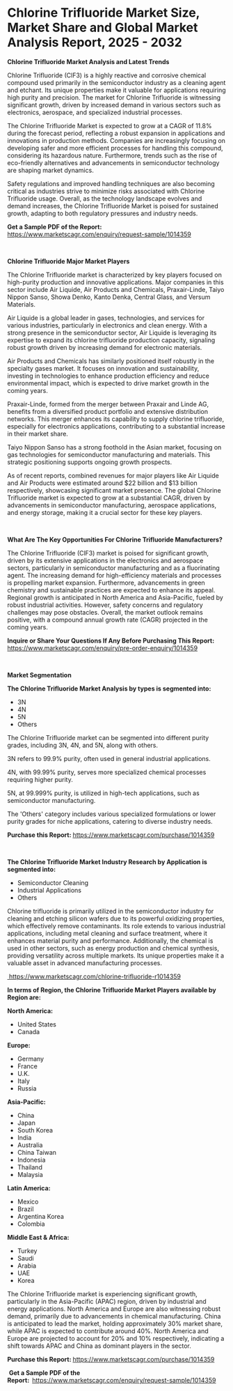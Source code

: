 <p><h1>Chlorine Trifluoride Market Size, Market Share and Global Market Analysis Report, 2025 - 2032</h1></p><p><strong>Chlorine Trifluoride Market Analysis and Latest Trends</strong></p>
<p><p>Chlorine Trifluoride (ClF3) is a highly reactive and corrosive chemical compound used primarily in the semiconductor industry as a cleaning agent and etchant. Its unique properties make it valuable for applications requiring high purity and precision. The market for Chlorine Trifluoride is witnessing significant growth, driven by increased demand in various sectors such as electronics, aerospace, and specialized industrial processes. </p><p>The Chlorine Trifluoride Market is expected to grow at a CAGR of 11.8% during the forecast period, reflecting a robust expansion in applications and innovations in production methods. Companies are increasingly focusing on developing safer and more efficient processes for handling this compound, considering its hazardous nature. Furthermore, trends such as the rise of eco-friendly alternatives and advancements in semiconductor technology are shaping market dynamics. </p><p>Safety regulations and improved handling techniques are also becoming critical as industries strive to minimize risks associated with Chlorine Trifluoride usage. Overall, as the technology landscape evolves and demand increases, the Chlorine Trifluoride Market is poised for sustained growth, adapting to both regulatory pressures and industry needs.</p></p>
<p><strong>Get a Sample PDF of the Report:&nbsp;</strong> <a href="https://www.marketscagr.com/enquiry/request-sample/1014359?utm_campaign=3293&utm_medium=2&utm_source=Github&utm_content=ia&utm_term=17042025&utm_id=chlorine-trifluoride">https://www.marketscagr.com/enquiry/request-sample/1014359</a></p>
<p>&nbsp;</p>
<p><strong>Chlorine Trifluoride Major Market Players</strong></p>
<p><p>The Chlorine Trifluoride market is characterized by key players focused on high-purity production and innovative applications. Major companies in this sector include Air Liquide, Air Products and Chemicals, Praxair-Linde, Taiyo Nippon Sanso, Showa Denko, Kanto Denka, Central Glass, and Versum Materials.</p><p>Air Liquide is a global leader in gases, technologies, and services for various industries, particularly in electronics and clean energy. With a strong presence in the semiconductor sector, Air Liquide is leveraging its expertise to expand its chlorine trifluoride production capacity, signaling robust growth driven by increasing demand for electronic materials.</p><p>Air Products and Chemicals has similarly positioned itself robustly in the specialty gases market. It focuses on innovation and sustainability, investing in technologies to enhance production efficiency and reduce environmental impact, which is expected to drive market growth in the coming years.</p><p>Praxair-Linde, formed from the merger between Praxair and Linde AG, benefits from a diversified product portfolio and extensive distribution networks. This merger enhances its capability to supply chlorine trifluoride, especially for electronics applications, contributing to a substantial increase in their market share.</p><p>Taiyo Nippon Sanso has a strong foothold in the Asian market, focusing on gas technologies for semiconductor manufacturing and materials. This strategic positioning supports ongoing growth prospects.</p><p>As of recent reports, combined revenues for major players like Air Liquide and Air Products were estimated around $22 billion and $13 billion respectively, showcasing significant market presence. The global Chlorine Trifluoride market is expected to grow at a substantial CAGR, driven by advancements in semiconductor manufacturing, aerospace applications, and energy storage, making it a crucial sector for these key players.</p></p>
<p>&nbsp;</p>
<p><strong>What Are The Key Opportunities For Chlorine Trifluoride Manufacturers?</strong></p>
<p><p>The Chlorine Trifluoride (ClF3) market is poised for significant growth, driven by its extensive applications in the electronics and aerospace sectors, particularly in semiconductor manufacturing and as a fluorinating agent. The increasing demand for high-efficiency materials and processes is propelling market expansion. Furthermore, advancements in green chemistry and sustainable practices are expected to enhance its appeal. Regional growth is anticipated in North America and Asia-Pacific, fueled by robust industrial activities. However, safety concerns and regulatory challenges may pose obstacles. Overall, the market outlook remains positive, with a compound annual growth rate (CAGR) projected in the coming years.</p></p>
<p><strong>Inquire or Share Your Questions If Any Before Purchasing This Report:</strong> <a href="https://www.marketscagr.com/enquiry/pre-order-enquiry/1014359?utm_campaign=3293&utm_medium=2&utm_source=Github&utm_content=ia&utm_term=17042025&utm_id=chlorine-trifluoride">https://www.marketscagr.com/enquiry/pre-order-enquiry/1014359</a></p>
<p>&nbsp;</p>
<p><strong>Market Segmentation</strong></p>
<p><strong>The Chlorine Trifluoride Market Analysis by types is segmented into:</strong></p>
<p><ul><li>3N</li><li>4N</li><li>5N</li><li>Others</li></ul></p>
<p><p>The Chlorine Trifluoride market can be segmented into different purity grades, including 3N, 4N, and 5N, along with others. </p><p>3N refers to 99.9% purity, often used in general industrial applications. </p><p>4N, with 99.99% purity, serves more specialized chemical processes requiring higher purity. </p><p>5N, at 99.999% purity, is utilized in high-tech applications, such as semiconductor manufacturing.   </p><p>The 'Others' category includes various specialized formulations or lower purity grades for niche applications, catering to diverse industry needs.</p></p>
<p><strong>Purchase this Report:&nbsp;</strong><a href="https://www.marketscagr.com/purchase/1014359?utm_campaign=3293&utm_medium=2&utm_source=Github&utm_content=ia&utm_term=17042025&utm_id=chlorine-trifluoride">https://www.marketscagr.com/purchase/1014359</a></p>
<p>&nbsp;</p>
<p><strong>The Chlorine Trifluoride Market Industry Research by Application is segmented into:</strong></p>
<p><ul><li>Semiconductor Cleaning</li><li>Industrial Applications</li><li>Others</li></ul></p>
<p><p>Chlorine trifluoride is primarily utilized in the semiconductor industry for cleaning and etching silicon wafers due to its powerful oxidizing properties, which effectively remove contaminants. Its role extends to various industrial applications, including metal cleaning and surface treatment, where it enhances material purity and performance. Additionally, the chemical is used in other sectors, such as energy production and chemical synthesis, providing versatility across multiple markets. Its unique properties make it a valuable asset in advanced manufacturing processes.</p></p>
<p><a href="https://www.marketscagr.com/chlorine-trifluoride-r1014359?utm_campaign=3293&utm_medium=2&utm_source=Github&utm_content=ia&utm_term=17042025&utm_id=chlorine-trifluoride">&nbsp;https://www.marketscagr.com/chlorine-trifluoride-r1014359</a></p>
<p><strong>In terms of Region, the Chlorine Trifluoride Market Players available by Region are:</strong></p>
<p>
    <p> <strong> North America: </strong>
        <ul>
            <li>United States</li>
            <li>Canada</li>
        </ul>
        </p> 
    <p> <strong> Europe: </strong>
        <ul>
            <li>Germany</li>
            <li>France</li>
            <li>U.K.</li>
            <li>Italy</li>
            <li>Russia</li>
        </ul>
        </p> 
    <p> <strong> Asia-Pacific: </strong>
        <ul>
            <li>China</li>
            <li>Japan</li>
            <li>South Korea</li>
            <li>India</li>
            <li>Australia</li>
            <li>China Taiwan</li>
            <li>Indonesia</li>
            <li>Thailand</li>
            <li>Malaysia</li>
        </ul>
        </p> 
    <p> <strong> Latin America: </strong>
        <ul>
            <li>Mexico</li>
            <li>Brazil</li>
            <li>Argentina Korea</li>
            <li>Colombia</li>
        </ul>
        </p> 
    <p> <strong> Middle East & Africa: </strong>
        <ul>
            <li>Turkey</li>
            <li>Saudi</li>
            <li>Arabia</li>
            <li>UAE</li>
            <li>Korea</li>
        </ul>
    </p>
    </p>
<p><p>The Chlorine Trifluoride market is experiencing significant growth, particularly in the Asia-Pacific (APAC) region, driven by industrial and energy applications. North America and Europe are also witnessing robust demand, primarily due to advancements in chemical manufacturing. China is anticipated to lead the market, holding approximately 30% market share, while APAC is expected to contribute around 40%. North America and Europe are projected to account for 20% and 10% respectively, indicating a shift towards APAC and China as dominant players in the sector.</p></p>
<p><strong>Purchase this Report: </strong><a href="https://www.marketscagr.com/purchase/1014359?utm_campaign=3293&utm_medium=2&utm_source=Github&utm_content=ia&utm_term=17042025&utm_id=chlorine-trifluoride">https://www.marketscagr.com/purchase/1014359</a></p>
<p>&nbsp;<strong>Get a Sample PDF of the Report:&nbsp;&nbsp;</strong><a href="https://www.marketscagr.com/enquiry/request-sample/1014359?utm_campaign=3293&utm_medium=2&utm_source=Github&utm_content=ia&utm_term=17042025&utm_id=chlorine-trifluoride">https://www.marketscagr.com/enquiry/request-sample/1014359</a></p>
<p><strong></strong></p>
<p><p></p><p></p><p></p></p>